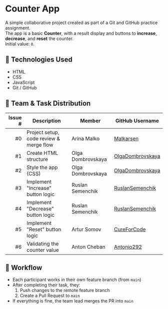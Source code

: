 # Counter App

A simple collaborative project created as part of a Git and GitHub practice assignment.  
The app is a basic **Counter**, with a result display and buttons to **increase**, **decrease**, and **reset** the counter.  
Initial value: `0`.

## 🔧 Technologies Used

- HTML
- CSS
- JavaScript
- Git / GitHub

## 👥 Team & Task Distribution

| Issue # | Description                             | Member            | GitHub Username                                         |
| ------: | --------------------------------------- | ----------------- | ------------------------------------------------------- |
|      #0 | Project setup, code review & merge flow | Arina Malko       | [Malkarsen](https://github.com/Malkarsen)               |
|      #1 | Create HTML structure                   | Olga Dombrovskaya | [OlgaDombrovskaya](https://github.com/OlgaDombrovskaya) |
|      #2 | Style the app (CSS)                     | Olga Dombrovskaya | [OlgaDombrovskaya](https://github.com/OlgaDombrovskaya) |
|      #3 | Implement "Increase" button logic       | Ruslan Semenchik  | [RuslanSemenchik](https://github.com/RuslanSemenchik)   |
|      #4 | Implement "Decrease" button logic       | Ruslan Semenchik  | [RuslanSemenchik](https://github.com/RuslanSemenchik)   |
|      #5 | Implement "Reset" button logic          | Artur Somov       | [CureForCode](https://github.com/CureForCode)           |
|      #6 | Validating the counter value            | Anton Cheban      | [Antonio292](https://github.com/Antonio292)             |

## 📌 Workflow

- Each participant works in their own feature branch (from `main`)
- After completing their task, they:
  1. Push changes to the remote feature branch
  2. Create a Pull Request to `main`
- If everything is fine, the team lead merges the PR into `main`
